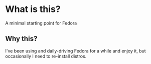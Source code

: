 # What is this?
A minimal starting point for Fedora
## Why this?
I've been using and daily-driving Fedora for a while and enjoy it, but occasionally I need to re-install distros.
